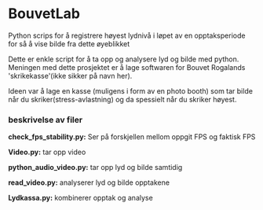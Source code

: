 # BouvetLab
Python scrips for å registrere høyest lydnivå i løpet av en opptaksperiode for så å vise bilde fra dette øyeblikket

Dette er enkle script for å ta opp og analysere lyd og bilde med python. Meningen med dette prosjektet er å lage softwaren for Bouvet Rogalands 'skrikekasse'(ikke sikker på navn her).

Ideen var å lage en kasse (muligens i form av en photo booth) som tar bilde når du skriker(stress-avlastning) og da spessielt når du skriker høyest.

### beskrivelse av filer

**check_fps_stability.py:** Ser på forskjellen mellom oppgit FPS og faktisk FPS

**Video.py:** tar opp video

**python_audio_video.py:** tar opp lyd og bilde samtidig

**read_video.py:** analyserer lyd og bilde opptakene

**Lydkassa.py:** kombinerer opptak og analyse

